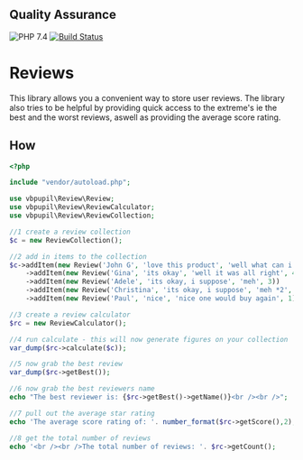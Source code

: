 ## Quality Assurance

![PHP 7.4](https://img.shields.io/badge/PHP-7.4-blue.svg)
[![Build Status](https://travis-ci.org/vbpupil/review.svg?branch=master)](https://travis-ci.org/vbpupil/review)

# Reviews

This library allows you a convenient way to store user reviews. The library also tries to be helpful by providing quick
access to the extreme's ie the best and the worst reviews, aswell as providing the average score rating. 

## How
```php
<?php

include "vendor/autoload.php";

use vbpupil\Review\Review;
use vbpupil\Review\ReviewCalculator;
use vbpupil\Review\ReviewCollection;

//1 create a review collection
$c = new ReviewCollection();

//2 add in items to the collection
$c->addItem(new Review('John G', 'love this product', 'well what can i say its awesome', 5))
    ->addItem(new Review('Gina', 'its okay', 'well it was all right', 4))
    ->addItem(new Review('Adele', 'its okay, i suppose', 'meh', 3))
    ->addItem(new Review('Christina', 'its okay, i suppose', 'meh *2', 2))
    ->addItem(new Review('Paul', 'nice', 'nice one would buy again', 1));

//3 create a review calculator
$rc = new ReviewCalculator();

//4 run calculate - this will now generate figures on your collection
var_dump($rc->calculate($c));

//5 now grab the best review
var_dump($rc->getBest());

//6 now grab the best reviewers name
echo "The best reviewer is: {$rc->getBest()->getName()}<br /><br />";

//7 pull out the average star rating
echo 'The average score rating of: '. number_format($rc->getScore(),2);

//8 get the total number of reviews
echo '<br /><br />The total number of reviews: '. $rc->getCount();
```
